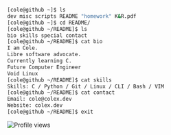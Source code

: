```bash
[cole@github ~]$ ls
dev misc scripts README "homework" K&R.pdf
[cole@github ~]$ cd README/
[cole@github ~/README]$ ls
bio skills special contact
[cole@github ~/README]$ cat bio
I am Cole.
Libre software advocate.
Currently learning C.
Future Computer Engineer
Void Linux
[cole@github ~/README]$ cat skills
Skills: C / Python / Git / Linux / CLI / Bash / VIM
[cole@github ~/README]$ cat contact
Email: cole@colex.dev
Website: colex.dev
[cole@github ~/README]$ exit
```

![Profile views](https://komarev.com/ghpvc/?username=colexdev&label=Profile%20views&color=0e75b6&style=flat) 
